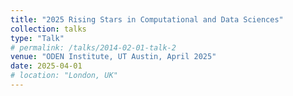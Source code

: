 ```yaml
---
title: "2025 Rising Stars in Computational and Data Sciences"
collection: talks
type: "Talk"
# permalink: /talks/2014-02-01-talk-2
venue: "ODEN Institute, UT Austin, April 2025"
date: 2025-04-01
# location: "London, UK"
---
```


<!-- [More information here](http://example2.com)

This is a description of your talk, which is a markdown files that can be all markdown-ified like any other post. Yay markdown! -->
